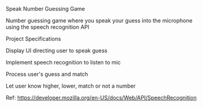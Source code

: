 Speak Number Guessing Game

Number guessing game where you speak your guess into the microphone using the speech recognition API

Project Specifications

Display UI directing user to speak guess

Implement speech recognition to listen to mic

Process user's guess and match

Let user know higher, lower, match or not a number

Ref:
https://developer.mozilla.org/en-US/docs/Web/API/SpeechRecognition
